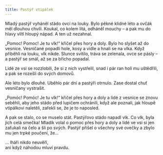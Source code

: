 ```yaml
---
title: Pastýř vtipálek
---
```


Mladý pastýř vyháněl stádo ovcí na louky. Bylo pěkné klidné léto a ovčák měl dlouhou chvíli. Koukal, co kolem lítá, odháněl mouchy – a pak mu do hlavy vlítl hloupý nápad. A ten už nezahnal.

„Pomoc! Pomoc! Je tu vlk!“ křičel přes hory a doly. Bylo ho slyšet až do vesnice. Vesničané popadli hole, kosy a vidle a hnali se na vlka. Když přiběhli na louku, vlk nikde. Slunce svítilo, tráva se zelenala, ovce se pásly – a pastýř se smál, až se za břicho popadal.

Lidé ze vsi se rozzlobili, že si z nich vystřelil, snad i pár ran holí mu uštědřili, a pak se rozešli do svých domovů.

Ale léto bylo dlouhé. Uběhlo pár dní a pastýři otrnulo. Zase dostal chuť vesničany vystrašit.

„Pomóc! Pomóc! Je tu vlk!“ křičel přes hory a doly a lidé z vesnice se znovu seběhli, aby jeho stádo před lupičem ochránili, když ale poznali, jak hloupě vtipálkovi naletěli, zařekli se, že je to naposled.

A pak se stalo, co se muselo stát. Pastýřovo stádo napadl vlk. Co vlk, byla jich celá smečka! Mladík volal o pomoc přes hory a doly a lidé ve vsi si jen zaťukali na čelo a šli po svých. Pastýř přišel o všechny své ovečky a zbylo mu jen trpké poučení, že…

… lháři nikdo neuvěří,  
ani když náhodou mluví pravdu.
